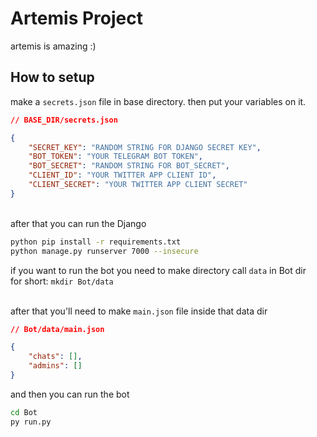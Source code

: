 # Artemis Project

artemis is amazing :)

## How to setup

make a `secrets.json` file in base directory.
then put your variables on it.

```json
// BASE_DIR/secrets.json

{
    "SECRET_KEY": "RANDOM STRING FOR DJANGO SECRET KEY",
    "BOT_TOKEN": "YOUR TELEGRAM BOT TOKEN",
    "BOT_SECRET": "RANDOM STRING FOR BOT_SECRET",
    "CLIENT_ID": "YOUR TWITTER APP CLIENT ID",
    "CLIENT_SECRET": "YOUR TWITTER APP CLIENT SECRET"
}

```

\
after that you can run the Django

```bash
python pip install -r requirements.txt 
python manage.py runserver 7000 --insecure
```

if you want to run the bot you need to make directory call `data` in Bot dir \
for short: `mkdir Bot/data`

\
after that you'll need to make `main.json` file inside that data dir

```json
// Bot/data/main.json

{
    "chats": [], 
    "admins": []
}
```

and then you can run the bot

```bash
cd Bot
py run.py
```
